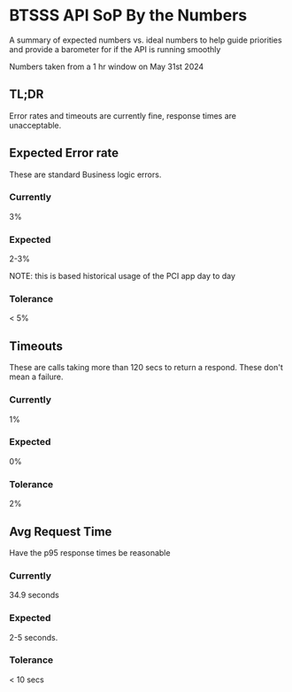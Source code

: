 <!-- markdownlint-disable  MD024 -->

# BTSSS API SoP By the Numbers

A summary of expected numbers vs. ideal numbers to help guide priorities and provide a barometer for if the API is running smoothly

Numbers taken from a 1 hr window on May 31st 2024

## TL;DR

Error rates and  timeouts are currently fine, response times are unacceptable.

## Expected Error rate

These are standard Business logic errors.

### Currently

3%

### Expected

2-3%

NOTE: this is based historical usage of the PCI app day to day

### Tolerance

< 5%

## Timeouts

These are calls taking more than 120 secs to return a respond. These don't mean a failure.

### Currently

1%

### Expected

0%

### Tolerance

2%

## Avg Request Time

Have the p95 response times be reasonable

### Currently

34.9 seconds

### Expected

2-5 seconds.

### Tolerance

< 10 secs
